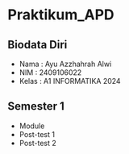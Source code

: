 # Praktikum_APD

## Biodata Diri
 - Nama : Ayu Azzhahrah Alwi
 - NIM : 2409106022
 - Kelas : A1 INFORMATIKA 2024

## Semester 1
 - Module
 - Post-test 1
 - Post-test 2
